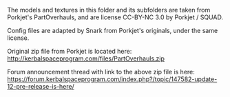 The models and textures in this folder and its subfolders are
taken from Porkjet's PartOverhauls, and are license CC-BY-NC 3.0
by Porkjet / SQUAD.

Config files are adapted by Snark from Porkjet's originals, under
the same license.

Original zip file from Porkjet is located here:
http://kerbalspaceprogram.com/files/PartOverhauls.zip

Forum announcement thread with link to the above zip file is here:
https://forum.kerbalspaceprogram.com/index.php?/topic/147582-update-12-pre-release-is-here/